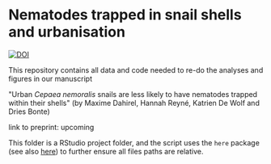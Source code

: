 # Nematodes trapped in snail shells and urbanisation

[![DOI](https://zenodo.org/badge/DOI/10.5281/zenodo.10794928.svg)](https://doi.org/10.5281/zenodo.10794928)

This repository contains all data and code needed to re-do the analyses and figures in our manuscript

"Urban _Cepaea nemoralis_ snails are less likely to have nematodes trapped within their shells" (by Maxime Dahirel, Hannah Reyné, Katrien De Wolf and Dries Bonte)

link to preprint: upcoming

This folder is a RStudio project folder, and the script uses the `here` package (see also [here](https://github.com/jennybc/here_here)) to further ensure all files paths are relative.
